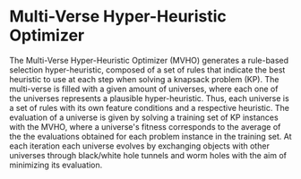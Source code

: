 # Multi-Verse Hyper-Heuristic Optimizer

The Multi-Verse Hyper-Heuristic Optimizer (MVHO) generates a rule-based selection hyper-heuristic, composed of a set of rules that indicate the best heuristic to use at each step when solving a knapsack problem (KP). The multi-verse is filled with a given amount of universes, where each one of the universes represents a plausible hyper-heuristic. Thus, each universe is a set of rules with its own feature conditions and a respective heuristic. The evaluation of a universe is given by solving a training set of KP instances with the MVHO, where a universe's fitness corresponds to the average of the the evaluations obtained for each problem instance in the training set. At each iteration each universe evolves by exchanging objects with other universes through black/white hole tunnels and worm holes with the aim of minimizing its evaluation.
